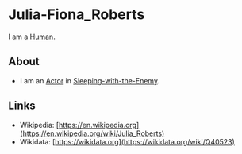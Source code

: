 # Julia-Fiona_Roberts

I am a [Human](40000001.md).

## About

- I am an [Actor](202000010.md) in [Sleeping-with-the-Enemy](200040032.md).

## Links

- Wikipedia: [https://en.wikipedia.org](https://en.wikipedia.org/wiki/Julia_Roberts)
- Wikidata: [https://wikidata.org](https://wikidata.org/wiki/Q40523)
